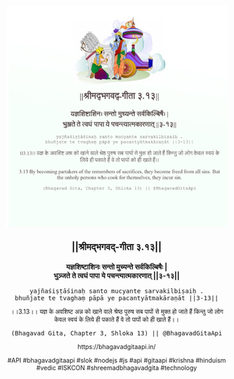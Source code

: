 <img src="../../asset/BG_3_13.png"/>
<center><h2>||श्रीमद्‍भगवद्‍-गीता ३.१३||</h2>
<h3>यज्ञशिष्टाशिनः सन्तो मुच्यन्ते सर्वकिल्बिषैः |<br/>भुञ्जते ते त्वघं पापा ये पचन्त्यात्मकारणात् ||३-१३||</h3>
<pre>yajñaśiṣṭāśinaḥ santo mucyante sarvakilbiṣaiḥ .<br/>bhuñjate te tvaghaṃ pāpā ye pacantyātmakāraṇāt ||3-13||</pre>
<p>।।3.13।। यज्ञ के अवशिष्ट अन्न को खाने वाले श्रेष्ठ पुरुष सब पापों से मुक्त हो जाते हैं किन्तु जो लोग केवल स्वयं के लिये ही पकाते हैं वे तो पापों को ही खाते हैं।।</p>
<pre>(Bhagavad Gita, Chapter 3, Shloka 13) || @BhagavadGitaApi</pre><p>https://bhagavadgitaapi.in/</p><p>#API #bhagavadgitaapi #slok #nodejs #js #api #gitaapi #krishna #hinduism #vedic #ISKCON #shreemadbhagavadgita #technology</p></center>